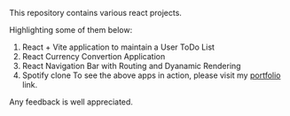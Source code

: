 This repository contains various react projects.

Highlighting some of them below:

1. React + Vite application to maintain a User ToDo List
2. React Currency Convertion Application
3. React Navigation Bar with Routing and Dyanamic Rendering
4. Spotify clone
   To see the above apps in action, please visit my [portfolio](https://narasimha-gaonkar.github.io/ngaonkar-portfolio/) link.

Any feedback is well appreciated.
